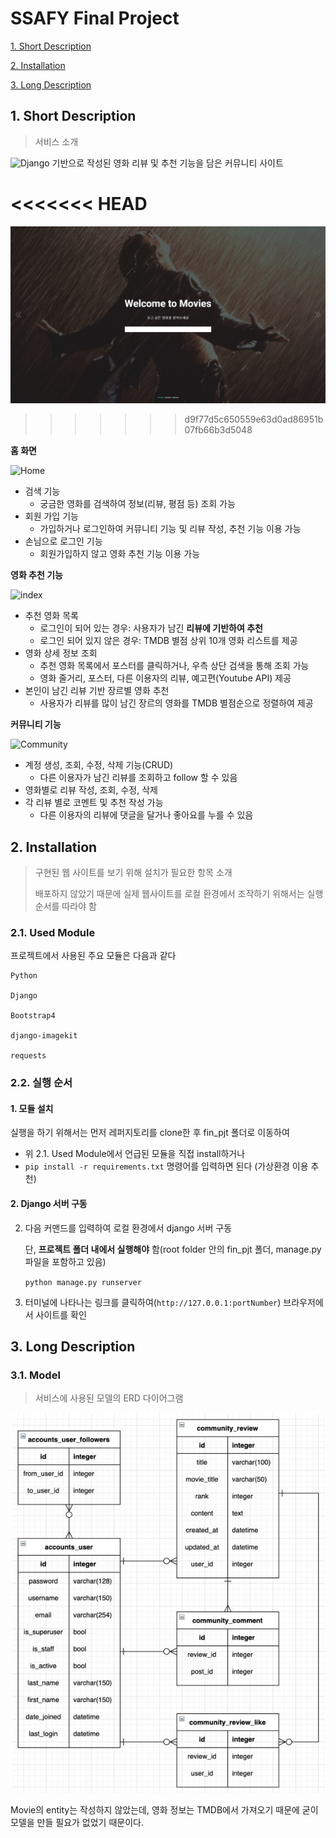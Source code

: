 # SSAFY Final Project



[1. Short Description](#1.-Short-Description)

[2. Installation](#2.-Installation)

[3. Long Description](#3.-Long-Description)



## **1. Short Description**

> 서비스 소개



![Django](https://img.shields.io/badge/Django-3.1-blue) 기반으로 작성된 영화 리뷰 및 추천 기능을 담은 커뮤니티 사이트

<<<<<<< HEAD
=======
![Home](./fin_pjt/static/home.jpg)
>>>>>>> d9f77d5c650559e63d0ad86951b07fb66b3d5048


**홈 화면**

![Home](./fin_pjt/static/movie_home.gif)

- 검색 기능
  - 궁금한 영화를 검색하여 정보(리뷰, 평점 등) 조회 가능
- 회원 가입 기능
  - 가입하거나 로그인하여 커뮤니티 기능 및 리뷰 작성, 추천 기능 이용 가능
- 손님으로 로그인 기능
  - 회원가입하지 않고 영화 추천 기능 이용 가능





**영화 추천 기능**

![index](./fin_pjt/static/movie_recommend.gif)

- 추천 영화 목록
  - 로그인이 되어 있는 경우: 사용자가 남긴 **리뷰에 기반하여 추천**
  - 로그인 되어 있지 않은 경우: TMDB 별점 상위 10개 영화 리스트를 제공
- 영화 상세 정보 조회
  - 추천 영화 목록에서 포스터를 클릭하거나, 우측 상단 검색을 통해 조회 가능
  - 영화 줄거리, 포스터, 다른 이용자의 리뷰, 예고편(Youtube API) 제공
- 본인이 남긴 리뷰 기반 장르별 영화 추천
  - 사용자가 리뷰를 많이 남긴 장르의 영화를 TMDB 별점순으로 정렬하여 제공



**커뮤니티 기능**

![Community](./fin_pjt/static/Community.gif)

- 계정 생성, 조회, 수정, 삭제 기능(CRUD)
  - 다른 이용자가 남긴 리뷰를 조회하고 follow 할 수 있음
- 영화별로 리뷰 작성, 조회, 수정, 삭제
- 각 리뷰 별로 코멘트 및 추천 작성 가능
  - 다른 이용자의 리뷰에 댓글을 달거나 좋아요를 누를 수 있음



## 2. Installation

> 구현된 웹 사이트를 보기 위해 설치가 필요한 항목 소개
>
> 배포하지 않았기 때문에 실제 웹사이트를 로컬 환경에서 조작하기 위해서는 실행 순서를 따라야 함



### 2.1. Used Module

프로젝트에서 사용된 주요 모듈은 다음과 같다

```
Python

Django

Bootstrap4

django-imagekit

requests
```



### 2.2. 실행 순서



#### 1. 모듈 설치

실행을 하기 위해서는 먼저 레퍼지토리를 clone한 후 fin_pjt 폴더로 이동하여

- 위 2.1. Used Module에서 언급된 모듈을 직접 install하거나
- `pip install -r requirements.txt` 명령어를 입력하면 된다 (가상환경 이용 추천)



#### 2. Django 서버 구동

2. 다음 커맨드를 입력하여 로컬 환경에서 django 서버 구동

   단, **프로젝트 폴더 내에서 실행해야** 함(root folder 안의 fin_pjt 폴더, manage.py 파일을 포함하고 있음)

   `python manage.py runserver`

3. 터미널에 나타나는 링크를 클릭하여(`http://127.0.0.1:portNumber`) 브라우저에서 사이트를 확인



## 3. Long Description



### 3.1. Model

> 서비스에 사용된 모델의 ERD 다이어그램



![erd1](./fin_pjt/static/erd.JPG)



Movie의 entity는 작성하지 않았는데, 영화 정보는 TMDB에서 가져오기 때문에 굳이 모델을 만들 필요가 없었기 때문이다.